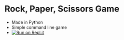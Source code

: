# Rock, Paper, Scissors Game
- Made in Python
- Simple command line game
- [![Run on Repl.it](https://repl.it/badge/github/@camilleb03/rockpaperscissors)](https://repl.it/@camilleb03/rockpaperscissors)
